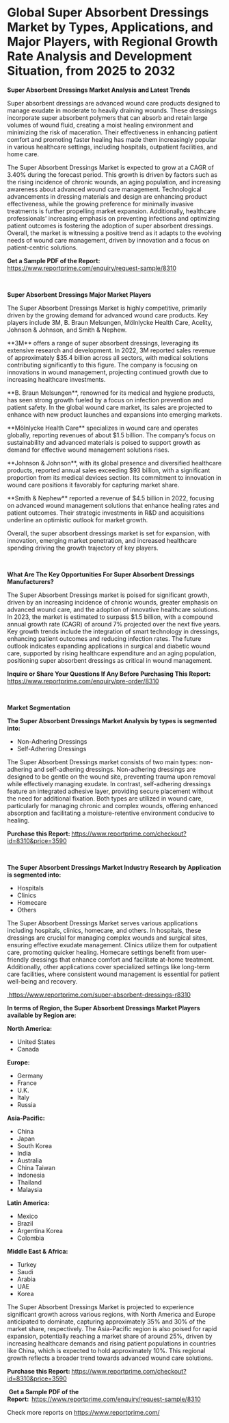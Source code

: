 <p><h1>Global Super Absorbent Dressings Market by Types, Applications, and Major Players, with Regional Growth Rate Analysis and Development Situation, from 2025 to 2032</h1></p><p><strong>Super Absorbent Dressings Market Analysis and Latest Trends</strong></p>
<p><p>Super absorbent dressings are advanced wound care products designed to manage exudate in moderate to heavily draining wounds. These dressings incorporate super absorbent polymers that can absorb and retain large volumes of wound fluid, creating a moist healing environment and minimizing the risk of maceration. Their effectiveness in enhancing patient comfort and promoting faster healing has made them increasingly popular in various healthcare settings, including hospitals, outpatient facilities, and home care.</p><p>The Super Absorbent Dressings Market is expected to grow at a CAGR of 3.40% during the forecast period. This growth is driven by factors such as the rising incidence of chronic wounds, an aging population, and increasing awareness about advanced wound care management. Technological advancements in dressing materials and design are enhancing product effectiveness, while the growing preference for minimally invasive treatments is further propelling market expansion. Additionally, healthcare professionals' increasing emphasis on preventing infections and optimizing patient outcomes is fostering the adoption of super absorbent dressings. Overall, the market is witnessing a positive trend as it adapts to the evolving needs of wound care management, driven by innovation and a focus on patient-centric solutions.</p></p>
<p><strong>Get a Sample PDF of the Report:&nbsp;</strong> <a href="https://www.reportprime.com/enquiry/request-sample/8310?utm_campaign=3219&utm_medium=2&utm_source=Github&utm_content=ia&utm_term=19032025&utm_id=super-absorbent-dressings">https://www.reportprime.com/enquiry/request-sample/8310</a></p>
<p>&nbsp;</p>
<p><strong>Super Absorbent Dressings Major Market Players</strong></p>
<p><p>The Super Absorbent Dressings Market is highly competitive, primarily driven by the growing demand for advanced wound care products. Key players include 3M, B. Braun Melsungen, Mölnlycke Health Care, Acelity, Johnson & Johnson, and Smith & Nephew. </p><p>**3M** offers a range of super absorbent dressings, leveraging its extensive research and development. In 2022, 3M reported sales revenue of approximately $35.4 billion across all sectors, with medical solutions contributing significantly to this figure. The company is focusing on innovations in wound management, projecting continued growth due to increasing healthcare investments.</p><p>**B. Braun Melsungen**, renowned for its medical and hygiene products, has seen strong growth fueled by a focus on infection prevention and patient safety. In the global wound care market, its sales are projected to enhance with new product launches and expansions into emerging markets.</p><p>**Mölnlycke Health Care** specializes in wound care and operates globally, reporting revenues of about $1.5 billion. The company’s focus on sustainability and advanced materials is poised to support growth as demand for effective wound management solutions rises.</p><p>**Johnson & Johnson**, with its global presence and diversified healthcare products, reported annual sales exceeding $93 billion, with a significant proportion from its medical devices section. Its commitment to innovation in wound care positions it favorably for capturing market share.</p><p>**Smith & Nephew** reported a revenue of $4.5 billion in 2022, focusing on advanced wound management solutions that enhance healing rates and patient outcomes. Their strategic investments in R&D and acquisitions underline an optimistic outlook for market growth.</p><p>Overall, the super absorbent dressings market is set for expansion, with innovation, emerging market penetration, and increased healthcare spending driving the growth trajectory of key players.</p></p>
<p>&nbsp;</p>
<p><strong>What Are The Key Opportunities For Super Absorbent Dressings Manufacturers?</strong></p>
<p><p>The Super Absorbent Dressings market is poised for significant growth, driven by an increasing incidence of chronic wounds, greater emphasis on advanced wound care, and the adoption of innovative healthcare solutions. In 2023, the market is estimated to surpass $1.5 billion, with a compound annual growth rate (CAGR) of around 7% projected over the next five years. Key growth trends include the integration of smart technology in dressings, enhancing patient outcomes and reducing infection rates. The future outlook indicates expanding applications in surgical and diabetic wound care, supported by rising healthcare expenditure and an aging population, positioning super absorbent dressings as critical in wound management.</p></p>
<p><strong>Inquire or Share Your Questions If Any Before Purchasing This Report:</strong> <a href="https://www.reportprime.com/enquiry/pre-order/8310?utm_campaign=3219&utm_medium=2&utm_source=Github&utm_content=ia&utm_term=19032025&utm_id=super-absorbent-dressings">https://www.reportprime.com/enquiry/pre-order/8310</a></p>
<p>&nbsp;</p>
<p><strong>Market Segmentation</strong></p>
<p><strong>The Super Absorbent Dressings Market Analysis by types is segmented into:</strong></p>
<p><ul><li>Non-Adhering Dressings</li><li>Self-Adhering Dressings</li></ul></p>
<p><p>The Super Absorbent Dressings market consists of two main types: non-adhering and self-adhering dressings. Non-adhering dressings are designed to be gentle on the wound site, preventing trauma upon removal while effectively managing exudate. In contrast, self-adhering dressings feature an integrated adhesive layer, providing secure placement without the need for additional fixation. Both types are utilized in wound care, particularly for managing chronic and complex wounds, offering enhanced absorption and facilitating a moisture-retentive environment conducive to healing.</p></p>
<p><strong>Purchase this Report:&nbsp;</strong><a href="https://www.reportprime.com/checkout?id=8310&price=3590&utm_campaign=3219&utm_medium=2&utm_source=Github&utm_content=ia&utm_term=19032025&utm_id=super-absorbent-dressings">https://www.reportprime.com/checkout?id=8310&price=3590</a></p>
<p>&nbsp;</p>
<p><strong>The Super Absorbent Dressings Market Industry Research by Application is segmented into:</strong></p>
<p><ul><li>Hospitals</li><li>Clinics</li><li>Homecare</li><li>Others</li></ul></p>
<p><p>The Super Absorbent Dressings Market serves various applications including hospitals, clinics, homecare, and others. In hospitals, these dressings are crucial for managing complex wounds and surgical sites, ensuring effective exudate management. Clinics utilize them for outpatient care, promoting quicker healing. Homecare settings benefit from user-friendly dressings that enhance comfort and facilitate at-home treatment. Additionally, other applications cover specialized settings like long-term care facilities, where consistent wound management is essential for patient well-being and recovery.</p></p>
<p><a href="https://www.reportprime.com/super-absorbent-dressings-r8310?utm_campaign=3219&utm_medium=2&utm_source=Github&utm_content=ia&utm_term=19032025&utm_id=super-absorbent-dressings">&nbsp;https://www.reportprime.com/super-absorbent-dressings-r8310</a></p>
<p><strong>In terms of Region, the Super Absorbent Dressings Market Players available by Region are:</strong></p>
<p>
    <p> <strong> North America: </strong>
        <ul>
            <li>United States</li>
            <li>Canada</li>
        </ul>
        </p> 
    <p> <strong> Europe: </strong>
        <ul>
            <li>Germany</li>
            <li>France</li>
            <li>U.K.</li>
            <li>Italy</li>
            <li>Russia</li>
        </ul>
        </p> 
    <p> <strong> Asia-Pacific: </strong>
        <ul>
            <li>China</li>
            <li>Japan</li>
            <li>South Korea</li>
            <li>India</li>
            <li>Australia</li>
            <li>China Taiwan</li>
            <li>Indonesia</li>
            <li>Thailand</li>
            <li>Malaysia</li>
        </ul>
        </p> 
    <p> <strong> Latin America: </strong>
        <ul>
            <li>Mexico</li>
            <li>Brazil</li>
            <li>Argentina Korea</li>
            <li>Colombia</li>
        </ul>
        </p> 
    <p> <strong> Middle East & Africa: </strong>
        <ul>
            <li>Turkey</li>
            <li>Saudi</li>
            <li>Arabia</li>
            <li>UAE</li>
            <li>Korea</li>
        </ul>
    </p>
    </p>
<p><p>The Super Absorbent Dressings Market is projected to experience significant growth across various regions, with North America and Europe anticipated to dominate, capturing approximately 35% and 30% of the market share, respectively. The Asia-Pacific region is also poised for rapid expansion, potentially reaching a market share of around 25%, driven by increasing healthcare demands and rising patient populations in countries like China, which is expected to hold approximately 10%. This regional growth reflects a broader trend towards advanced wound care solutions.</p></p>
<p><strong>Purchase this Report: </strong><a href="https://www.reportprime.com/checkout?id=8310&price=3590&utm_campaign=3219&utm_medium=2&utm_source=Github&utm_content=ia&utm_term=19032025&utm_id=super-absorbent-dressings">https://www.reportprime.com/checkout?id=8310&price=3590</a></p>
<p>&nbsp;<strong>Get a Sample PDF of the Report:&nbsp;&nbsp;</strong><a href="https://www.reportprime.com/enquiry/request-sample/8310?utm_campaign=3219&utm_medium=2&utm_source=Github&utm_content=ia&utm_term=19032025&utm_id=super-absorbent-dressings">https://www.reportprime.com/enquiry/request-sample/8310</a></p>
<p><strong></strong></p>
<p>Check more reports on <a href="https://www.reportprime.com/?utm_campaign=3219&utm_medium=2&utm_source=Github&utm_content=ia&utm_term=19032025&utm_id=super-absorbent-dressings">https://www.reportprime.com/</a></p>